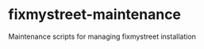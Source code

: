 fixmystreet-maintenance
=======================

Maintenance scripts for managing fixmystreet installation
